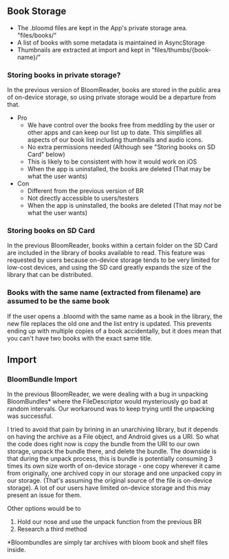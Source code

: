 ## Book Storage

- The .bloomd files are kept in the App's private storage area. "files/books/"
- A list of books with some metadata is maintained in AsyncStorage
- Thumbnails are extracted at import and kept in "files/thumbs/{book-name}/"

### Storing books in private storage?
In the previous version of BloomReader, books are stored in the public area of on-device storage, so using private storage would be a departure from that.

- Pro
    - We have control over the books free from meddling by the user or other apps and can keep our list up to date. This simplifies all aspects of our book list including thumbnails and audio icons.
    - No extra permissions needed (Although see "Storing books on SD Card" below)
    - This is likely to be consistent with how it would work on iOS
    - When the app is uninstalled, the books are deleted (That may be what the user wants)
- Con
    - Different from the previous version of BR
    - Not directly accessible to users/testers
    - When the app is uninstalled, the books are deleted (That may *not* be what the user wants)

### Storing books on SD Card

In the previous BloomReader, books within a certain folder on the SD Card are included in the library of books available to read. This feature was requested by users because on-device storage tends to be very limited for low-cost devices, and using the SD card greatly expands the size of the library that can be distributed.  

### Books with the same name (extracted from filename) are assumed to be the same book

If the user opens a .bloomd with the same name as a book in the library, the new file replaces the old one and the list entry is updated. This prevents ending up with multiple copies of a book accidentally, but it does mean that you can't have two books with the exact same title.


## Import

### BloomBundle Import

In the previous BloomReader, we were dealing with a bug in unpacking BloomBundles* where the FileDescriptor would mysteriously go bad at random intervals. Our workaround was to keep trying until the unpacking was successful. 

I tried to avoid that pain by brining in an unarchiving library, but it depends on having the archive as a File object, and Android gives us a URI. So what the code does right now is copy the bundle from the URI to our own storage, unpack the bundle there, and delete the bundle. The downside is that during the unpack process, this is bundle is potentially consuming 3 times its own size worth of on-device storage - one copy wherever it came from originally, one archived copy in our storage and one unpacked copy in our storage. (That's assuming the original source of the file is on-device storage). A lot of our users have limited on-device storage and this may present an issue for them. 

Other options would be to 

1. Hold our nose and use the unpack function from the previous BR
2. Research a third method

*Bloombundles are simply tar archives with bloom book and shelf files inside.
